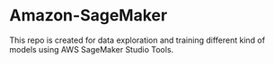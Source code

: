 # Amazon-SageMaker
This repo is created for data exploration and training different kind of models using AWS SageMaker Studio Tools.
